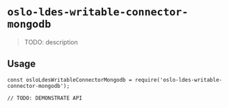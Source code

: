 # `oslo-ldes-writable-connector-mongodb`

> TODO: description

## Usage

```
const osloLdesWritableConnectorMongodb = require('oslo-ldes-writable-connector-mongodb');

// TODO: DEMONSTRATE API
```
